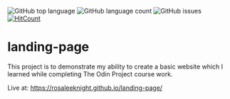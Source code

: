 ![GitHub top language](https://img.shields.io/github/languages/top/RosaleeKnight/landing-page)
![GitHub language count](https://img.shields.io/github/languages/count/RosaleeKnight/landing-page)
![GitHub issues](https://img.shields.io/github/issues/RosaleeKnight/landing-page)
[![HitCount](https://hits.dwyl.com/RosaleeKnight/landing-page.svg?style=flat)](http://hits.dwyl.com/RosaleeKnight/landing-page)

# landing-page

This project is to demonstrate my ability to create a basic website which I learned while completing The Odin Project course work.

Live at: https://rosaleeknight.github.io/landing-page/
